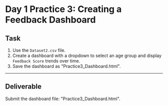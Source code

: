 # Day 1 Practice 3: Creating a Feedback Dashboard

## Task
1. Use the `Dataset2.csv` file.
2. Create a dashboard with a dropdown to select an age group and display `Feedback Score` trends over time.
3. Save the dashboard as "Practice3_Dashboard.html".

---

## Deliverable
Submit the dashboard file: "Practice3_Dashboard.html".